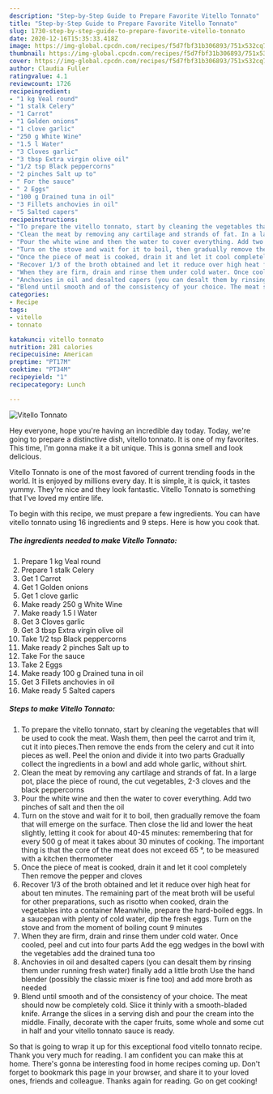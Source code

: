 ```yaml
---
description: "Step-by-Step Guide to Prepare Favorite Vitello Tonnato"
title: "Step-by-Step Guide to Prepare Favorite Vitello Tonnato"
slug: 1730-step-by-step-guide-to-prepare-favorite-vitello-tonnato
date: 2020-12-16T15:35:33.418Z
image: https://img-global.cpcdn.com/recipes/f5d7fbf31b306893/751x532cq70/vitello-tonnato-recipe-main-photo.jpg
thumbnail: https://img-global.cpcdn.com/recipes/f5d7fbf31b306893/751x532cq70/vitello-tonnato-recipe-main-photo.jpg
cover: https://img-global.cpcdn.com/recipes/f5d7fbf31b306893/751x532cq70/vitello-tonnato-recipe-main-photo.jpg
author: Claudia Fuller
ratingvalue: 4.1
reviewcount: 1726
recipeingredient:
- "1 kg Veal round"
- "1 stalk Celery"
- "1 Carrot"
- "1 Golden onions"
- "1 clove garlic"
- "250 g White Wine"
- "1.5 l Water"
- "3 Cloves garlic"
- "3 tbsp Extra virgin olive oil"
- "1/2 tsp Black peppercorns"
- "2 pinches Salt up to"
- " For the sauce"
- " 2 Eggs"
- "100 g Drained tuna in oil"
- "3 Fillets anchovies in oil"
- "5 Salted capers"
recipeinstructions:
- "To prepare the vitello tonnato, start by cleaning the vegetables that will be used to cook the meat. Wash them, then peel the carrot and trim it, cut it into pieces.Then remove the ends from the celery and cut it into pieces as well. Peel the onion and divide it into two parts Gradually collect the ingredients in a bowl and add whole garlic, without shirt."
- "Clean the meat by removing any cartilage and strands of fat. In a large pot, place the piece of round, the cut vegetables, 2-3 cloves and the black peppercorns"
- "Pour the white wine and then the water to cover everything. Add two pinches of salt and then the oil"
- "Turn on the stove and wait for it to boil, then gradually remove the foam that will emerge on the surface. Then close the lid and lower the heat slightly, letting it cook for about 40-45 minutes: remembering that for every 500 g of meat it takes about 30 minutes of cooking. The important thing is that the core of the meat does not exceed 65 °, to be measured with a kitchen thermometer"
- "Once the piece of meat is cooked, drain it and let it cool completely Then remove the pepper and cloves"
- "Recover 1/3 of the broth obtained and let it reduce over high heat for about ten minutes. The remaining part of the meat broth will be useful for other preparations, such as risotto when cooked, drain the vegetables into a container Meanwhile, prepare the hard-boiled eggs. In a saucepan with plenty of cold water, dip the fresh eggs. Turn on the stove and from the moment of boiling count 9 minutes"
- "When they are firm, drain and rinse them under cold water. Once cooled, peel and cut into four parts Add the egg wedges in the bowl with the vegetables add the drained tuna too"
- "Anchovies in oil and desalted capers (you can desalt them by rinsing them under running fresh water) finally add a little broth Use the hand blender (possibly the classic mixer is fine too) and add more broth as needed"
- "Blend until smooth and of the consistency of your choice. The meat should now be completely cold. Slice it thinly with a smooth-bladed knife. Arrange the slices in a serving dish and pour the cream into the middle. Finally, decorate with the caper fruits, some whole and some cut in half and your vitello tonnato sauce is ready."
categories:
- Recipe
tags:
- vitello
- tonnato

katakunci: vitello tonnato 
nutrition: 281 calories
recipecuisine: American
preptime: "PT17M"
cooktime: "PT34M"
recipeyield: "1"
recipecategory: Lunch

---
```



![Vitello Tonnato](https://img-global.cpcdn.com/recipes/f5d7fbf31b306893/751x532cq70/vitello-tonnato-recipe-main-photo.jpg)

Hey everyone, hope you're having an incredible day today. Today, we're going to prepare a distinctive dish, vitello tonnato. It is one of my favorites. This time, I'm gonna make it a bit unique. This is gonna smell and look delicious.



Vitello Tonnato is one of the most favored of current trending foods in the world. It is enjoyed by millions every day. It is simple, it is quick, it tastes yummy. They're nice and they look fantastic. Vitello Tonnato is something that I've loved my entire life.


To begin with this recipe, we must prepare a few ingredients. You can have vitello tonnato using 16 ingredients and 9 steps. Here is how you cook that.

<!--inarticleads1-->

##### The ingredients needed to make Vitello Tonnato:

1. Prepare 1 kg Veal round
1. Prepare 1 stalk Celery
1. Get 1 Carrot
1. Get 1 Golden onions
1. Get 1 clove garlic
1. Make ready 250 g White Wine
1. Make ready 1.5 l Water
1. Get 3 Cloves garlic
1. Get 3 tbsp Extra virgin olive oil
1. Take 1/2 tsp Black peppercorns
1. Make ready 2 pinches Salt up to
1. Take  For the sauce
1. Take  2 Eggs
1. Make ready 100 g Drained tuna in oil
1. Get 3 Fillets anchovies in oil
1. Make ready 5 Salted capers




<!--inarticleads2-->

##### Steps to make Vitello Tonnato:

1. To prepare the vitello tonnato, start by cleaning the vegetables that will be used to cook the meat. Wash them, then peel the carrot and trim it, cut it into pieces.Then remove the ends from the celery and cut it into pieces as well. Peel the onion and divide it into two parts Gradually collect the ingredients in a bowl and add whole garlic, without shirt.
1. Clean the meat by removing any cartilage and strands of fat. In a large pot, place the piece of round, the cut vegetables, 2-3 cloves and the black peppercorns
1. Pour the white wine and then the water to cover everything. Add two pinches of salt and then the oil
1. Turn on the stove and wait for it to boil, then gradually remove the foam that will emerge on the surface. Then close the lid and lower the heat slightly, letting it cook for about 40-45 minutes: remembering that for every 500 g of meat it takes about 30 minutes of cooking. The important thing is that the core of the meat does not exceed 65 °, to be measured with a kitchen thermometer
1. Once the piece of meat is cooked, drain it and let it cool completely Then remove the pepper and cloves
1. Recover 1/3 of the broth obtained and let it reduce over high heat for about ten minutes. The remaining part of the meat broth will be useful for other preparations, such as risotto when cooked, drain the vegetables into a container Meanwhile, prepare the hard-boiled eggs. In a saucepan with plenty of cold water, dip the fresh eggs. Turn on the stove and from the moment of boiling count 9 minutes
1. When they are firm, drain and rinse them under cold water. Once cooled, peel and cut into four parts Add the egg wedges in the bowl with the vegetables add the drained tuna too
1. Anchovies in oil and desalted capers (you can desalt them by rinsing them under running fresh water) finally add a little broth Use the hand blender (possibly the classic mixer is fine too) and add more broth as needed
1. Blend until smooth and of the consistency of your choice. The meat should now be completely cold. Slice it thinly with a smooth-bladed knife. Arrange the slices in a serving dish and pour the cream into the middle. Finally, decorate with the caper fruits, some whole and some cut in half and your vitello tonnato sauce is ready.




So that is going to wrap it up for this exceptional food vitello tonnato recipe. Thank you very much for reading. I am confident you can make this at home. There's gonna be interesting food in home recipes coming up. Don't forget to bookmark this page in your browser, and share it to your loved ones, friends and colleague. Thanks again for reading. Go on get cooking!
